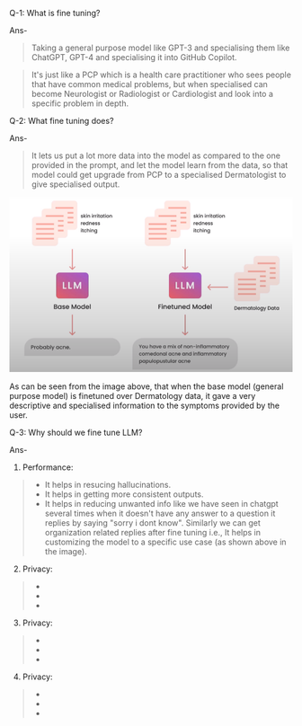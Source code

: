 Q-1: What is fine tuning?

Ans- 
> Taking a general purpose model like GPT-3 and specialising them like ChatGPT, GPT-4 and specialising it into GitHub Copilot.

> It's just like a PCP which is a health care practitioner who sees people that have common medical problems, but when specialised can become Neurologist or Radiologist or Cardiologist and look into a specific problem in depth.


Q-2: What fine tuning does?

Ans-
> It lets us put a lot more data into the model as compared to the one provided in the prompt, and let the  model learn from the data, so that model could get upgrade from PCP to a specialised Dermatologist to give specialised output.

![alt text](images/whyToDoFineTuning.png)

As can be seen from the image above, that when the base model (general purpose model) is finetuned over Dermatology data, it gave a very descriptive and specialised information to the symptoms provided by the user.


Q-3: Why should we fine tune LLM?

Ans- 
1. Performance:
>  * It helps in resucing hallucinations.
>  * It helps in getting more consistent outputs.
>  * It helps in reducing unwanted info like we have seen in chatgpt several times when it doesn't have any answer to a question it replies by saying "sorry i dont know". Similarly we can get organization related replies after fine tuning i.e., It helps in customizing the model to a specific use case (as shown above in the image).

2. Privacy:
>  * 
>  * 
>  * 

3. Privacy:
>  * 
>  * 
>  *

4. Privacy:
>  * 
>  * 
>  *